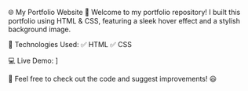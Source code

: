 🌐 My Portfolio Website
🚀 Welcome to my portfolio repository!
I built this portfolio using HTML & CSS, featuring a sleek hover effect and a stylish background image.

🔹 Technologies Used:
✅ HTML
✅ CSS

💻 Live Demo: [](http://127.0.0.1:5500/profile.html)]

📌 Feel free to check out the code and suggest improvements! 😃
